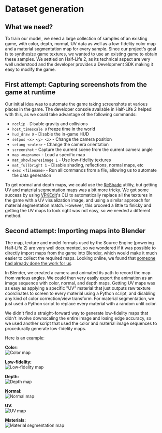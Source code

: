 # Dataset generation

## What we need?
To train our model, we need a large collection of samples of an existing game, with color, depth, normal, UV data as well as a low-fidelity color map and a material segmentation map for every sample. Since our project's goal is to synthesize game textures, we wanted to use an existing game to obtain these samples. We settled on Half-Life 2, as its technical aspect are very well understood and the developer provides a Development SDK making it easy to modify the game.

## First attempt: Capturing screenshots from the game at runtime
Our initial idea was to automate the game taking screenshots at various places in the game. The developer console available in Half-Life 2 helped with this, as we could take advantage of the following commands:
* `noclip` - Disable gravity and collisions
* `host_timescale 0` freeze time in the world
* `hud_draw 0` - Disable the in-game HUD
* `setpos <x> <y> <z>` - Change the camera position
* `setang <euler>` - Change the camera orientation
* `screenshot` - Capture the current scene from the current camera angle
* `map <mapname>` - Load a specific map
* `mat_showlowresimage 1` - Use low-fidelity textures
* `mat_fullbright 1` - Disable shading, reflections, normal maps, etc
* `exec <filename>` - Run all commands from a file, allowing us to automate the data generation

To get normal and depth maps, we could use the [ReShade](https://reshade.me) utility, but getting UV and material segmentation maps was a bit more tricky. We got some success by using [VPKEdit](https://github.com/craftablescience/VPKEdit)'s CLI to automatically replace all the textures in the game with a UV visualization image, and using a similar approach for material segmentation match. However, this prooved a little to finicky and getting the UV maps to look right was not easy, so we needed a different method.

## Second attempt: Importing maps into Blender

The map, texture and model formats used by the Source Engine (powering Half-Life 2) are very well documented, so we wondered if it was possible to directly import maps from the game into Blender, which would make it much easier to collect the required maps. Looking online, we found that [someone had already done the work for us](https://github.com/hisprofile/blenderstuff/blob/main/Creations/Source%20Engine%20Blender%20Collection.md#half-life-2).

In Blender, we created a camera and animated its path to record the map from various angles. We could then very easily export the animation as an image sequence with color, normal, and depth maps. Getting UV maps was as easy as applying a specific "UV" material that just outputs raw texture coordinates to screen to every material using a Python script, and disabling any kind of color correction/view transform. For material segmentation, we just used a Python script to replace every material with a random unlit color.

We didn't find a straight-forward way to generate low-fidelity maps that didn't involve downscaling the entire image and losing edge accuracy, so we used another script that used the color and material image sequences to procedurally generate low-fidelity maps.

Here is an example:

**Color:**  
![Color map](example/color.png "Color")

**Low-fidelity:**  
![Low-fidelity map](example/lofi.png "Low-fidelity")

**Depth:**  
![Depth map](example/depth.png "Depth")

**Normal:**  
![Normal map](example/normal.png "Normal")

**UV:**  
![UV map](example/uv.png "UV")

**Materials:**  
![Material segmentation map](example/materials.png "Materials")
